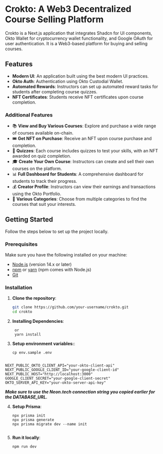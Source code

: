# Crokto: A Web3 Decentralized Course Selling Platform

Crokto is a Next.js application that integrates Shadcn for UI components, Okto Wallet for cryptocurrency wallet functionality, and Google OAuth for user authentication. It is a Web3-based platform for buying and selling courses.

## Features

- **Modern UI**: An application built using the best modern UI practices.
- **Okto Auth**: Authentication using Okto Custodial Wallet.
- **Automated Rewards**: Instructors can set up automated reward tasks for students after completing course quizzes.
- **NFT Certificates**: Students receive NFT certificates upon course completion.

### Additional Features

- 📚 **View and Buy Various Courses**: Explore and purchase a wide range of courses available on-chain.
- 🎟️ **Get NFT on Purchase**: Receive an NFT upon course purchase and completion.
- 📝 **Quizzes**: Each course includes quizzes to test your skills, with an NFT awarded on quiz completion.
- 🎓 **Create Your Own Course**: Instructors can create and sell their own courses on the platform.
- 📊 **Full Dashboard for Students**: A comprehensive dashboard for students to track their progress.
- 💰 **Creator Profile**: Instructors can view their earnings and transactions using the Okto Portfolio.
- 🔖 **Various Categories**: Choose from multiple categories to find the courses that suit your interests.

## Getting Started

Follow the steps below to set up the project locally.

### Prerequisites

Make sure you have the following installed on your machine:

- [Node.js](https://nodejs.org/) (version 14.x or later)
- [npm](https://www.npmjs.com/) or [yarn](https://yarnpkg.com/) (npm comes with Node.js)
- [Git](https://git-scm.com/)

### Installation

1. **Clone the repository**:

   ```bash
   git clone https://github.com/your-username/crokto.git
   cd crokto

   ```

2. **Installing Dependencies**:

   ```npm install
    or
    yarn install

   ```

3. **Setup environment variables:**:

   ```
   cp env.sample .env

   ```

```DATABASE_URL="your-neon-database-url"

NEXT_PUBLIC_OKTO_CLIENT_API="your-okto-client-api"
NEXT_PUBLIC_GOOGLE_CLIENT_ID="your-google-client-id"
NEXT_PUBLIC_HOST="http://localhost:3000"
GOOGLE_CLIENT_SECRET="your-google-client-secret"
OKTO_SERVER_API_KEY="your-okto-server-api-key"
```

**_Make sure to use the Neon.tech connection string you copied earlier for the DATABASE_URL._**

4. **Setup Prisma**:

   ```
   npx prisma init
   npx prisma generate
   npx prisma migrate dev --name init


   ```

5. **Run it locally**:
   ```
   npm run dev
   ```
